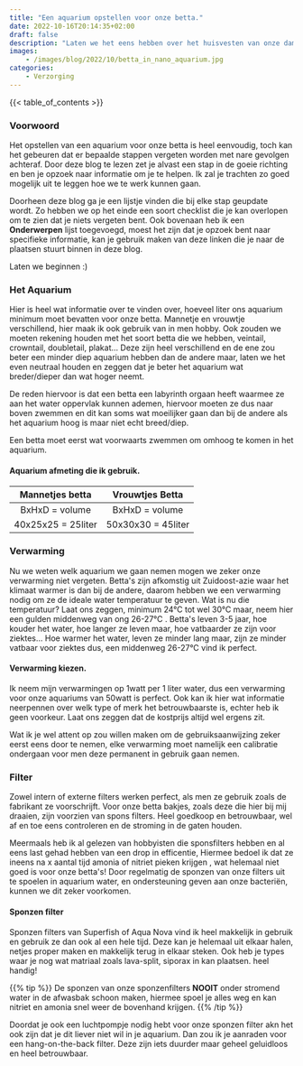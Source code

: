 ```yaml
---
title: "Een aquarium opstellen voor onze betta."
date: 2022-10-16T20:14:35+02:00
draft: false
description: "Laten we het eens hebben over het huisvesten van onze dames/heren bettas, heel makkelijk te doen, als je de volgende punten aanhoud"
images:
    - /images/blog/2022/10/betta_in_nano_aquarium.jpg
categories:
    - Verzorging
---
```

{{< table_of_contents >}}

### Voorwoord

Het opstellen van een aquarium voor onze betta is heel eenvoudig, toch kan het gebeuren dat er bepaalde stappen vergeten worden met nare gevolgen achteraf.
Door deze blog te lezen zet je alvast een stap in de goeie richting en ben je opzoek naar informatie om je te helpen.
Ik zal je trachten zo goed mogelijk uit te leggen hoe we te werk kunnen gaan.

Doorheen deze blog ga je een lijstje vinden die bij elke stap geupdate wordt.
Zo hebben we op het einde een soort checklist die je kan overlopen om te zien dat je niets vergeten bent.
Ook bovenaan heb ik een **Onderwerpen** lijst toegevoegd, moest het zijn dat je opzoek bent naar specifieke informatie, kan je gebruik maken van deze linken die je naar de plaatsen stuurt binnen in deze blog.

Laten we beginnen :)

### Het Aquarium

Hier is heel wat informatie over te vinden over, hoeveel liter ons aquarium minimum moet bevatten voor onze betta.
Mannetje en vrouwtje verschillend, hier maak ik ook gebruik van in men hobby.
Ook zouden we moeten rekening houden met het soort betta die we hebben, veintail, crowntail, doubletail, plakat...
Deze zijn heel verschillend en de ene zou beter een minder diep aquarium hebben dan de andere maar, laten we het even neutraal houden en zeggen dat je beter het aquarium wat breder/dieper dan wat hoger neemt.

De reden hiervoor is dat een betta een labyrinth orgaan heeft waarmee ze aan het water oppervlak kunnen ademen, hiervoor moeten ze dus naar boven zwemmen en dit kan soms wat moeilijker gaan dan bij de andere als het aquarium hoog is maar niet echt breed/diep.

Een betta moet eerst wat voorwaarts zwemmen om omhoog te komen in het aquarium.

#### Aquarium afmeting die ik gebruik.

| Mannetjes betta | Vrouwtjes Betta |
|:---:|:---:|
| BxHxD = volume | BxHxD = volume |
| 40x25x25 = 25liter | 50x30x30 = 45liter |

### Verwarming

Nu we weten welk aquarium we gaan nemen mogen we zeker onze verwarming niet vergeten.
Betta's zijn afkomstig uit Zuidoost-azie waar het klimaat warmer is dan bij de andere, daarom hebben we een verwarming nodig om ze de ideale water temperatuur te geven.
Wat is nu die temperatuur? 
Laat ons zeggen, minimum 24°C tot wel 30°C maar, neem hier een gulden middenweg van ong 26-27°C .
Betta's leven 3-5 jaar, hoe kouder het water, hoe langer ze leven maar, hoe vatbaarder ze zijn voor ziektes...
Hoe warmer het water, leven ze minder lang maar, zijn ze minder vatbaar voor ziektes dus, een middenweg 26-27°C vind ik perfect.

#### Verwarming kiezen.

Ik neem mijn verwarmingen op 1watt per 1 liter water, dus een verwarming voor onze aquariums van 50watt is perfect.
Ook kan ik hier wat informatie neerpennen over welk type of merk het betrouwbaarste is, echter heb ik geen voorkeur.
Laat ons zeggen dat de kostprijs altijd wel ergens zit.

Wat ik je wel attent op zou willen maken om de gebruiksaanwijzing zeker eerst eens door te nemen, elke verwarming moet namelijk een calibratie ondergaan voor men deze permanent in gebruik gaan nemen.

### Filter

Zowel intern of externe filters werken perfect, als men ze gebruik zoals de fabrikant ze voorschrijft.
Voor onze betta bakjes, zoals deze die hier bij mij draaien, zijn voorzien van spons filters.
Heel goedkoop en betrouwbaar, wel af en toe eens controleren en de stroming in de gaten houden.

Meermaals heb ik al gelezen van hobbyisten die sponsfilters hebben en al eens last gehad hebben van een drop in efficentie,
Hiermee bedoel ik dat ze ineens na x aantal tijd amonia of nitriet pieken krijgen , wat helemaal niet goed is voor onze betta's!
Door regelmatig de sponzen van onze filters uit te spoelen in aquarium water, en ondersteuning geven aan onze bacteriën, kunnen we dit zeker voorkomen.

#### Sponzen filter

Sponzen filters van Superfish of Aqua Nova vind ik heel makkelijk in gebruik en gebruik ze dan ook al een hele tijd.
Deze kan je helemaal uit elkaar halen, netjes proper maken en makkelijk terug in elkaar steken.
Ook heb je types waar je nog wat matriaal zoals lava-split, siporax in kan plaatsen. heel handig!

{{% tip %}}
De sponzen van onze sponzenfilters **NOOIT** onder stromend water in de afwasbak schoon maken, hiermee spoel je alles weg en kan nitriet en amonia snel weer de bovenhand krijgen.
{{% /tip %}}

Doordat je ook een luchtpompje nodig hebt voor onze sponzen filter akn het ook zijn dat je dit liever niet wil in je aquarium.
Dan zou ik je aanraden voor een hang-on-the-back filter.
Deze zijn iets duurder maar geheel geluidloos en heel betrouwbaar.